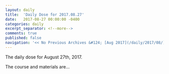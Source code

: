 ```yaml
---
layout: daily
title:  'Daily Dose for 2017.08.27'
date:   2017-08-27 00:00:00 -0400
categories: daily
excerpt_separator: <!--more-->
comments: true
published: false
navigation: '<< No Previous Archives &#124; [Aug 2017](/daily/2017/08/) &#124; [2017](/daily/2017/) &#124; [Daily Dose for 2017.08.28](/daily/2017/08/28/) >>'
---
```

The daily dose for August 27th, 2017.

<!--more-->

The course and materials are...
